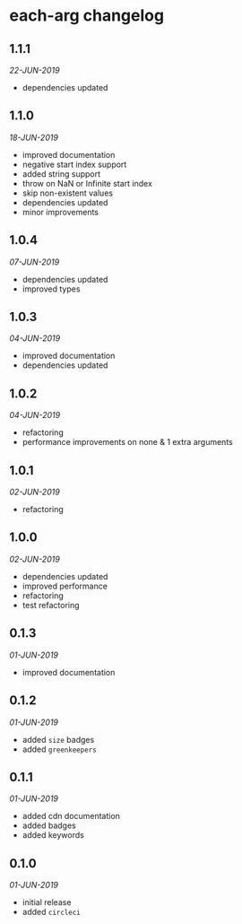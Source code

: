# each-arg changelog

## 1.1.1
*22-JUN-2019*

* dependencies updated

## 1.1.0
*18-JUN-2019*

* improved documentation
* negative start index support
* added string support
* throw on NaN or Infinite start index
* skip non-existent values
* dependencies updated
* minor improvements

## 1.0.4
*07-JUN-2019*

* dependencies updated
* improved types 

## 1.0.3
*04-JUN-2019*

* improved documentation
* dependencies updated

## 1.0.2
*04-JUN-2019*

* refactoring
* performance improvements on none & 1 extra arguments

## 1.0.1
*02-JUN-2019*

* refactoring

## 1.0.0
*02-JUN-2019*

* dependencies updated
* improved performance
* refactoring
* test refactoring

## 0.1.3
*01-JUN-2019*

* improved documentation

## 0.1.2
*01-JUN-2019*

* added `size` badges
* added `greenkeepers`

## 0.1.1
*01-JUN-2019*

* added cdn documentation
* added badges
* added keywords

## 0.1.0
*01-JUN-2019*

* initial release
* added `circleci`

